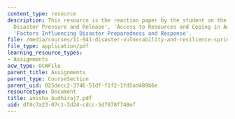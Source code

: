 ```yaml
---
content_type: resource
description: This resource is the reaction paper by the student on the topic 'Patterns
  Disaster Pressure and Release', 'Access to Resources and Coping in Adversity', and
  'Factors Influencing Disaster Preparedness and Response'.
file: /media/courses/11-941-disaster-vulnerability-and-resilience-spring-2005/df8c7a2307c13d24cdcc5d7878f748ef_anisha_budhiraj7.pdf
file_type: application/pdf
learning_resource_types:
- Assignments
ocw_type: OCWFile
parent_title: Assignments
parent_type: CourseSection
parent_uid: 025decc2-3746-51df-f1f2-1fd5ad489b6e
resourcetype: Document
title: anisha_budhiraj7.pdf
uid: df8c7a23-07c1-3d24-cdcc-5d7878f748ef
---
```

